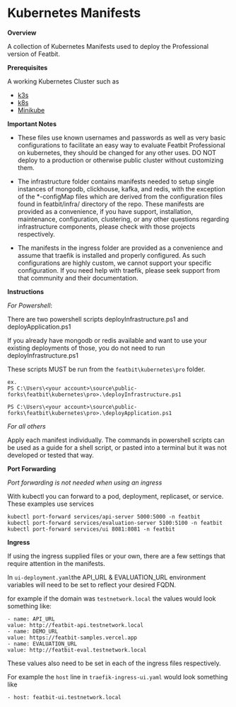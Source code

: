 # Kubernetes Manifests

**Overview**

A collection of Kubernetes Manifests used to deploy the Professional version of Featbit.

**Prerequisites**

A working Kubernetes Cluster such as 

* [k3s](https://k3s.io/)
* [k8s](https://kubernetes.io/)
* [Minikube](https://minikube.sigs.k8s.io/docs/start/)

**Important Notes**

- These files use known usernames and passwords as well as very basic configurations to facilitate an easy way to evaluate Featbit Professional on kubernetes, they should be changed for any other uses. DO NOT deploy to a production or otherwise public cluster without customizing them.

- The infrastructure folder contains manifests needed to setup single instances of mongodb, clickhouse, kafka, and redis, with the exception of the *-configMap files which are derived from the configuration files found in featbit/infra/ directory of the repo. These manifests are provided as a convenience, if you have support, installation, maintenance, configuration, clustering, or any other questions regarding infrastructure components, please check with those projects respectively.

- The manifests in the ingress folder are provided as a convenience and assume that traefik is installed and properly configured.  As such configurations are highly custom, we cannot support your specific configuration.  If you need help with traefik, please seek support from that community and their documentation.


**Instructions**

*For Powershell*:

There are two powershell scripts deployInfrastructure.ps1 and deployApplication.ps1

If you already have mongodb or redis available and want to use your existing deployments of those, you do not need to run deployInfrastructure.ps1

These scripts MUST be run from the `featbit\kubernetes\pro` folder.

```
ex.
PS C:\Users\<your account>\source\public-forks\featbit\kubernetes\pro>.\deployInfrastructure.ps1

PS C:\Users\<your account>\source\public-forks\featbit\kubernetes\pro>.\deployApplication.ps1

```


*For all others*

Apply each manifest individually. The commands in powershell scripts can be used as a guide for a shell script, or pasted into a terminal but it was not developed or tested that way.


**Port Forwarding**

*Port forwarding is not needed when using an ingress*

With kubectl you can forward to a pod, deployment, replicaset, or service. These examples use services 

```
kubectl port-forward services/api-server 5000:5000 -n featbit
kubectl port-forward services/evaluation-server 5100:5100 -n featbit
kubectl port-forward services/ui 8081:8081 -n featbit
```

**Ingress**

If using the ingress supplied files or your own, there are a few settings that require attention in the manifests.

In `ui-deployment.yaml`the API_URL & EVALUATION_URL environment variables will need to be set to reflect your desired FQDN.

for example if the domain was `testnetwork.local` the values would look something like:

```
- name: API_URL
value: http://featbit-api.testnetwork.local
- name: DEMO_URL
value: https://featbit-samples.vercel.app
- name: EVALUATION_URL
value: http://featbit-eval.testnetwork.local
```

These values also need to be set in each of the ingress files respectively.

For example the `host` line in `traefik-ingress-ui.yaml` would look something like

```
- host: featbit-ui.testnetwork.local
```

